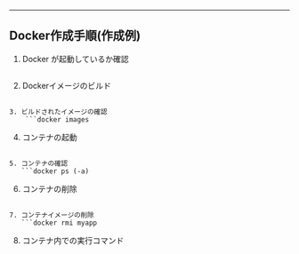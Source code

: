 ---

## Docker作成手順(作成例)
1. Docker が起動しているか確認
   ```docker --version
   ```
2. Dockerイメージのビルド
   ```docker build -t myapp .
```
3. ビルドされたイメージの確認
    ```docker images
```
4. コンテナの起動
   ```docker run -d -p 8080:80 --name hirose myapp:latest
```
5. コンテナの確認
   ```docker ps (-a)
```
6. コンテナの削除
   ```docker container rm hirose
```
7. コンテナイメージの削除
   ```docker rmi myapp
```
8. コンテナ内での実行コマンド
   ```docker exec -it snmp-proxy sh -lc '実行したいコマンド'
```
